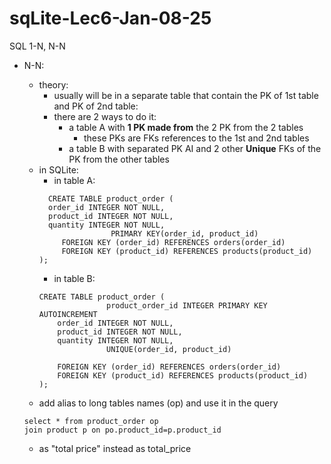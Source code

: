# sqLite-Lec6-Jan-08-25
SQL 1-N, N-N
* N-N:
  * theory:
    *   usually will be in a separate table that contain the PK of 1st table and PK of 2nd table:
      * there are 2 ways to do it: 
        * a table A with **1 PK made from** the 2 PK from the 2 tables 
          * these PKs are FKs references to the 1st and 2nd tables
        * a table B with separated PK AI and 2 other **Unique** FKs of the PK from the other tables
  * in SQLite:
    * in table A:
     ```
       CREATE TABLE product_order (
       order_id INTEGER NOT NULL,
       product_id INTEGER NOT NULL,
       quantity INTEGER NOT NULL,
	                 PRIMARY KEY(order_id, product_id)
	      FOREIGN KEY (order_id) REFERENCES orders(order_id)
	      FOREIGN KEY (product_id) REFERENCES products(product_id)
	);
     ```
    * in table B:
    ```
    CREATE TABLE product_order (
	               product_order_id INTEGER PRIMARY KEY AUTOINCREMENT
        order_id INTEGER NOT NULL,
        product_id INTEGER NOT NULL,
        quantity INTEGER NOT NULL,
	               UNIQUE(order_id, product_id)
	
        FOREIGN KEY (order_id) REFERENCES orders(order_id)
        FOREIGN KEY (product_id) REFERENCES products(product_id)
	);
    ```
  * add alias to long tables names (op) and use it in the query
  ```
  select * from product_order op
  join product p on po.product_id=p.product_id
  ```
  * as "total price" instead as total_price
  
  ```
